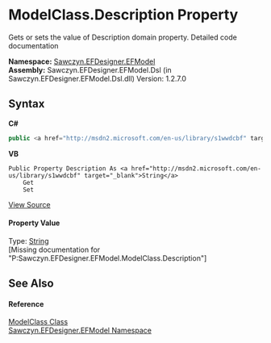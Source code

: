 # ModelClass.Description Property 
 

Gets or sets the value of Description domain property. Detailed code documentation

**Namespace:**&nbsp;<a href="N_Sawczyn_EFDesigner_EFModel">Sawczyn.EFDesigner.EFModel</a><br />**Assembly:**&nbsp;Sawczyn.EFDesigner.EFModel.Dsl (in Sawczyn.EFDesigner.EFModel.Dsl.dll) Version: 1.2.7.0

## Syntax

**C#**<br />
``` C#
public <a href="http://msdn2.microsoft.com/en-us/library/s1wwdcbf" target="_blank">string</a> Description { get; set; }
```

**VB**<br />
``` VB
Public Property Description As <a href="http://msdn2.microsoft.com/en-us/library/s1wwdcbf" target="_blank">String</a>
	Get
	Set
```

<a href="https://github.com/msawczyn/EFDesigner/tree/master/src/Dsl/GeneratedCode/DomainClasses.cs#L4399" title="View the source code">View Source</a><br />

#### Property Value
Type: <a href="http://msdn2.microsoft.com/en-us/library/s1wwdcbf" target="_blank">String</a><br />\[Missing <value> documentation for "P:Sawczyn.EFDesigner.EFModel.ModelClass.Description"\]

## See Also


#### Reference
<a href="T_Sawczyn_EFDesigner_EFModel_ModelClass">ModelClass Class</a><br /><a href="N_Sawczyn_EFDesigner_EFModel">Sawczyn.EFDesigner.EFModel Namespace</a><br />
